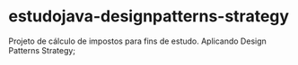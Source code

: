# estudojava-designpatterns-strategy
Projeto de cálculo de impostos para fins de estudo.
Aplicando Design Patterns Strategy;

